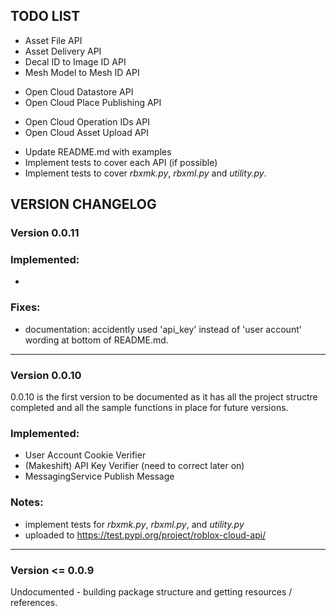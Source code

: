 ## **TODO LIST**
- Asset File API
- Asset Delivery API
- Decal ID to Image ID API
- Mesh Model to Mesh ID API
>
- Open Cloud Datastore API
- Open Cloud Place Publishing API
>
- Open Cloud Operation IDs API
- Open Cloud Asset Upload API
>
- Update README.md with examples
- Implement tests to cover each API (if possible)
- Implement tests to cover *rbxmk.py*, *rbxml.py* and *utility.py*.


## **VERSION CHANGELOG**

### Version 0.0.11

### Implemented:

- 

### Fixes:

- documentation: accidently used 'api_key' instead of 'user account' wording at bottom of README.md.

------

### Version 0.0.10

0.0.10 is the first version to be documented as it has all the project structre completed and all the sample functions in place for future versions.

### Implemented:
- User Account Cookie Verifier
- (Makeshift) API Key Verifier (need to correct later on)
- MessagingService Publish Message

### Notes:
- implement tests for *rbxmk.py*, *rbxml.py*, and *utility.py*
- uploaded to https://test.pypi.org/project/roblox-cloud-api/

---

### Version <= 0.0.9

Undocumented - building package structure and getting resources / references.

